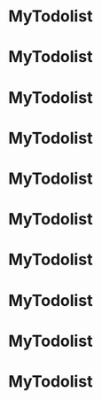 # MyTodolist
# MyTodolist
# MyTodolist
# MyTodolist
# MyTodolist
# MyTodolist
# MyTodolist
# MyTodolist
# MyTodolist
# MyTodolist
